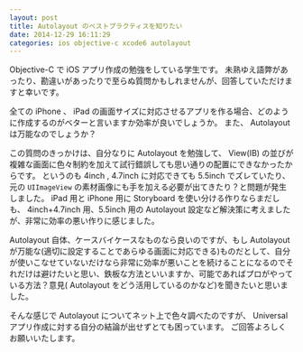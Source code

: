 ```yaml
---
layout: post
title: Autolayout のベストプラクティスを知りたい
date: 2014-12-29 16:11:29
categories: ios objective-c xcode6 autolayout
---
```

<!-- {% raw %} -->
<p>Objective-C で iOS アプリ作成の勉強をしている学生です。
未熟ゆえ語弊があったり、勘違いがあったりで至らぬ質問かもしれませんが、回答していただけますと幸いです。</p>

<p>全ての iPhone 、 iPad の画面サイズに対応させるアプリを作る場合、どのように作成するのがベターと言いますか効率が良いでしょうか。
また、 Autolayout は万能なのでしょうか？</p>

<p>この質問のきっかけは、自分なりに Autolayout を勉強して、 View(IB) の並びが複雑な画面に色々制約を加えて試行錯誤しても思い通りの配置にできなかったからです。
というのも 4inch , 4.7inch に対応できても 5.5inch でズレていたり、元の <code>UIImageView</code> の素材画像にも手を加える必要が出てきたり？と問題が発生しました。
 iPad 用と iPhone 用に Storyboard を使い分ける作りならまだしも、 4inch+4.7inch 用、5.5inch 用の Autolayout 設定など解決策に考えましたが、非常に効率の悪い作りに感じました。</p>

<p>Autolayout 自体、ケースバイケースなものなら良いのですが、もし Autolayout が万能な(適切に設定することであらゆる画面に対応できる)ものだとして、自分が使いこなせていないだけなら非常に効率が悪いことを続けることになるのでそれだけは避けたいと思い、鉄板な方法といいますか、可能であればプロがやっている方法？意見( Autolayout をどう活用しているのかなど)を聞きたいと思いました。</p>

<p>そんな感じで Autolayout についてネット上で色々調べたのですが、 Universalアプリ作成に対する自分の結論が出せずとても困っています。
ご回答よろしくお願いいたします。</p>
<!-- {% endraw %} -->
